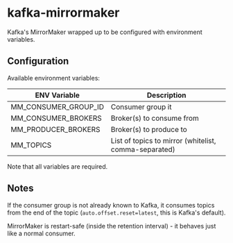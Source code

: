 # kafka-mirrormaker

Kafka's MirrorMaker wrapped up to be configured with environment variables.

## Configuration

Available environment variables:

| ENV Variable  | Description |
| ------------- | ------------- |
| MM_CONSUMER_GROUP_ID  | Consumer group it   |
| MM_CONSUMER_BROKERS   | Broker(s) to consume from     |
| MM_PRODUCER_BROKERS   | Broker(s) to produce to       |
| MM_TOPICS             | List of topics to mirror (whitelist, comma-separated)       |

Note that all variables are required.

## Notes

If the consumer group is not already known to Kafka, it consumes topics from the end of the topic (`auto.offset.reset=latest`, this is Kafka's default).

MirrorMaker is restart-safe (inside the retention interval) - it behaves just like a normal consumer.
